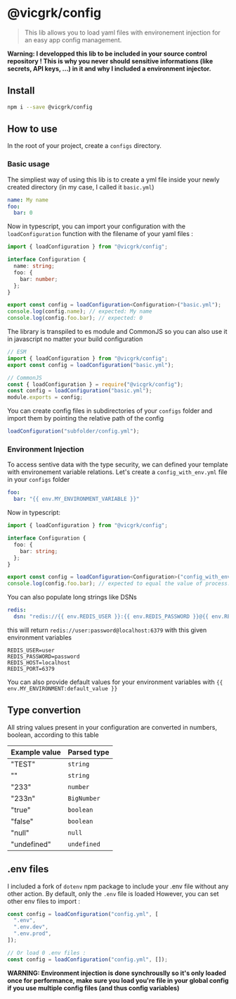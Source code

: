 # @vicgrk/config

> This lib allows you to load yaml files with environement injection for an easy app config management.

**Warning: I developped this lib to be included in your source control repository ! This is why you never should sensitive informations (like secrets, API keys, ...) in it and why I included a environment injector.**

## Install

```sh
npm i --save @vicgrk/config
```

## How to use

In the root of your project, create a `configs` directory.

### Basic usage

The simpliest way of using this lib is to create a yml file inside your newly created directory (in my case, I called it `basic.yml`)

```yaml
name: My name
foo:
  bar: 0
```

Now in typescript, you can import your configuration with the `loadConfiguration` function with the filename of your yaml files :

```typescript
import { loadConfiguration } from "@vicgrk/config";

interface Configuration {
  name: string;
  foo: {
    bar: number;
  };
}

export const config = loadConfiguration<Configuration>("basic.yml");
console.log(config.name); // expected: My name
console.log(config.foo.bar); // expected: 0
```

The library is transpiled to es module and CommonJS so you can also use it in javascript no matter your build configuration

```javascript
// ESM
import { loadConfiguration } from "@vicgrk/config";
export const config = loadConfiguration("basic.yml");

// CommonJS
const { loadConfiguration } = require("@vicgrk/config");
const config = loadConfiguration("basic.yml");
module.exports = config;
```

You can create config files in subdirectories of your `configs` folder and import them by pointing the relative path of the config

```typescript
loadConfiguration("subfolder/config.yml");
```

### Environment Injection

To access sentive data with the type security, we can defined your template with environement variable relations.
Let's create a `config_with_env.yml` file in your `configs` folder

```yml
foo:
  bar: "{{ env.MY_ENVIRONMENT_VARIABLE }}"
```

Now in typescript:

```typescript
import { loadConfiguration } from "@vicgrk/config";

interface Configuration {
  foo: {
    bar: string;
  };
}

export const config = loadConfiguration<Configuration>("config_with_env.yml");
console.log(config.foo.bar); // expected to equal the value of process.env.MY_ENVIRONMENT_VARIABLE
```

You can also populate long strings like DSNs

```yml
redis:
  dsn: "redis://{{ env.REDIS_USER }}:{{ env.REDIS_PASSWORD }}@{{ env.REDIS_HOST }}:{{ env.REDIS_PORT }}"
```

this will return `redis://user:password@localhost:6379` with this given environment variables

```env
REDIS_USER=user
REDIS_PASSWORD=password
REDIS_HOST=localhost
REDIS_PORT=6379
```

You can also provide default values for your environment variables with `{{ env.MY_ENVIRONMENT:default_value }}`

## Type convertion

All string values present in your configuration are converted in numbers, boolean, according to this table

| Example value | Parsed type |
| ------------- | ----------- |
| "TEST"        | `string`    |
| ""            | `string`    |
| "233"         | `number`    |
| "233n"        | `BigNumber` |
| "true"        | `boolean`   |
| "false"       | `boolean`   |
| "null"        | `null`      |
| "undefined"   | `undefined` |

## .env files

I included a fork of `dotenv` npm package to include your .env file without any other action. By default, only the `.env` file is loaded However, you can set other env files to import :

```typescript
const config = loadConfiguration("config.yml", [
  ".env",
  ".env.dev",
  ".env.prod",
]);

// Or load 0 .env files :
const config = loadConfiguration("config.yml", []);
```

**WARNING: Environment injection is done synchrouslly so it's only loaded once for performance, make sure you load you're file in your global config if you use multiple config files (and thus config variables)**
